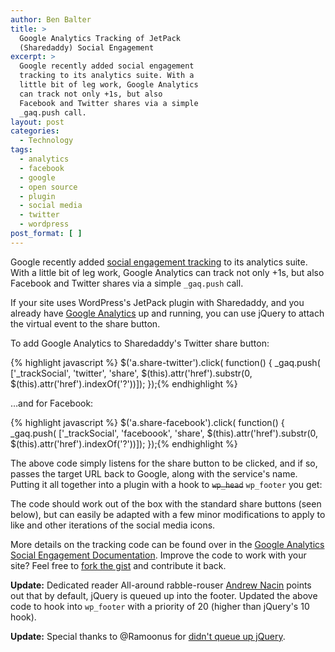 ```yaml
---
author: Ben Balter
title: >
  Google Analytics Tracking of JetPack
  (Sharedaddy) Social Engagement
excerpt: >
  Google recently added social engagement
  tracking to its analytics suite. With a
  little bit of leg work, Google Analytics
  can track not only +1s, but also
  Facebook and Twitter shares via a simple
  _gaq.push call.
layout: post
categories:
  - Technology
tags:
  - analytics
  - facebook
  - google
  - open source
  - plugin
  - social media
  - twitter
  - wordpress
post_format: [ ]
---
```

Google recently added [social engagement tracking](http://mashable.com/2011/06/30/google-analytics-social-plugin/) to its analytics suite. With a little bit of leg work, Google Analytics can track not only +1s, but also Facebook and Twitter shares via a simple `_gaq.push` call.

If your site uses WordPress's JetPack plugin with Sharedaddy, and you already have [Google Analytics](http://yoast.com/wordpress/google-analytics/) up and running, you can use jQuery to attach the virtual event to the share button.

To add Google Analytics to Sharedaddy's Twitter share button:

<div>{% highlight javascript %}
$('a.share-twitter').click( function() {
_gaq.push( ['_trackSocial', 'twitter', 'share',
$(this).attr('href').substr(0, $(this).attr('href').indexOf('?'))]);
});{% endhighlight %}</div>

…and for Facebook:

<div>{% highlight javascript %}
$('a.share-facebook').click( function() {
_gaq.push( ['_trackSocial', 'faceboook', 'share',
$(this).attr('href').substr(0, $(this).attr('href').indexOf('?'))]);
});{% endhighlight %}</div>

The above code simply listens for the share button to be clicked, and if so, passes the target URL back to Google, along with the service's name. Putting it all together into a plugin with a hook to <del>`wp_head`</del> `wp_footer` you get:

<script src="https://gist.github.com/1058469.js"> </script>

The code should work out of the box with the standard share buttons (seen below), but can easily be adapted with a few minor modifications to apply to like and other iterations of the social media icons.

More details on the tracking code can be found over in the [Google Analytics Social Engagement Documentation](http://code.google.com/apis/analytics/docs/tracking/gaTrackingSocial.html). Improve the code to work with your site? Feel free to [fork the gist](https://gist.github.com/1058469) and contribute it back.

**Update:** Dedicated reader All-around rabble-rouser [Andrew Nacin](http://andrewnacin.com) points out that by default, jQuery is queued up into the footer. Updated the above code to hook into `wp_footer` with a priority of 20 (higher than jQuery's 10 hook).

**Update:** Special thanks to @Ramoonus for [didn't queue up jQuery][7].

[7]: https://gist.github.com/1058469/db96b6836f279811205bddbf8be67bec6ca2159c
